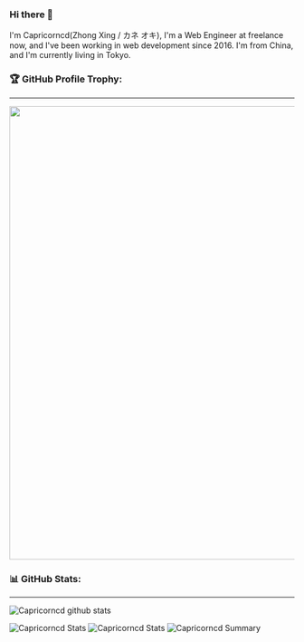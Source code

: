 ### Hi there 👋

I'm Capricorncd(Zhong Xing / カネ オキ), I'm a Web Engineer at freelance now, and I've been working in web development since 2016. I'm from China, and I'm currently living in Tokyo.

### 🏆 GitHub Profile Trophy:
---
<a href="https://github.com/ryo-ma/github-profile-trophy">
  <img width=800 src="https://github-profile-trophy.vercel.app/?username=Capricorncd&column=8&theme=radical&no-frame=true&no-bg=true"/>
</a>


### 📊 GitHub Stats:
---
![Capricorncd github stats](https://github-readme-stats.vercel.app/api?username=Capricorncd&theme=radical&show_icons=true&count_private=true)

![Capricorncd Stats](https://github-profile-summary-cards.vercel.app/api/cards/repos-per-language?username=Capricorncd&theme=solarized_dark)
![Capricorncd Stats](https://github-profile-summary-cards.vercel.app/api/cards/most-commit-language?username=Capricorncd&theme=solarized_dark)
![Capricorncd Summary](https://github-profile-summary-cards.vercel.app/api/cards/profile-details?username=Capricorncd&theme=solarized_dark)
